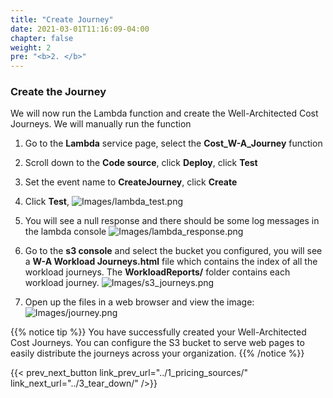 ```yaml
---
title: "Create Journey"
date: 2021-03-01T11:16:09-04:00
chapter: false
weight: 2
pre: "<b>2. </b>"
---
```


### Create the Journey
We will now run the Lambda function and create the Well-Architected Cost Journeys. We will manually run the function

1. Go to the **Lambda** service page, select the **Cost_W-A_Journey** function

2. Scroll down to the **Code source**, click **Deploy**, click **Test**

3. Set the event name to **CreateJourney**, click **Create**

4. Click **Test**, 
![Images/lambda_test.png](/Cost/200_cost_journey/Images/lambda_test.png)

5. You will see a null response and there should be some log messages in the lambda console
![Images/lambda_response.png](/Cost/200_cost_journey/Images/lambda_response.png)

6. Go to the **s3 console** and select the bucket you configured, you will see a **W-A Workload Journeys.html** file which contains the index of all the workload journeys. The **WorkloadReports/** folder contains each workload journey.
![Images/s3_journeys.png](/Cost/200_cost_journey/Images/s3_journeys.png)

7. Open up the files in a web browser and view the image:
![Images/journey.png](/Cost/200_cost_journey/Images/journey.png)

{{% notice tip %}}
You have successfully created your Well-Architected Cost Journeys.
You can configure the S3 bucket to serve web pages to easily distribute the journeys across your organization.
{{% /notice %}}



{{< prev_next_button link_prev_url="../1_pricing_sources/" link_next_url="../3_tear_down/" />}}
